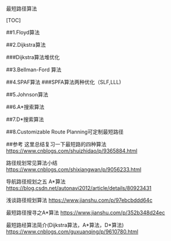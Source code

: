 最短路径算法 

[TOC]

##1.Floyd算法

##2.Dijkstra算法

###Dijkstra算法堆优化

##3.Bellman-Ford 算法


##4.SPAF算法
###SPFA算法两种优化（SLF,LLL)

##5.Johnson算法


##6.A*搜索算法

##7.D*搜索算法

##8.Customizable Route Planning可定制最短路径


##参考
这里总结复习一下最短路的四种算法
https://www.cnblogs.com/shuizhidao/p/9365884.html

路径规划常见算法小结 
https://www.cnblogs.com/shixiangwan/p/9056233.html

导航路径规划之五 A*算法
https://blog.csdn.net/autonavi2012/article/details/80923431

浅谈路径规划算法
https://www.jianshu.com/p/97ebcbddd64c

最短路径搜寻之A*算法
https://www.jianshu.com/p/352b348d24ec


 最短路经算法简介(Dijkstra算法，A\*算法，D\*算法) 
 https://www.cnblogs.com/guxuanqing/p/9610780.html